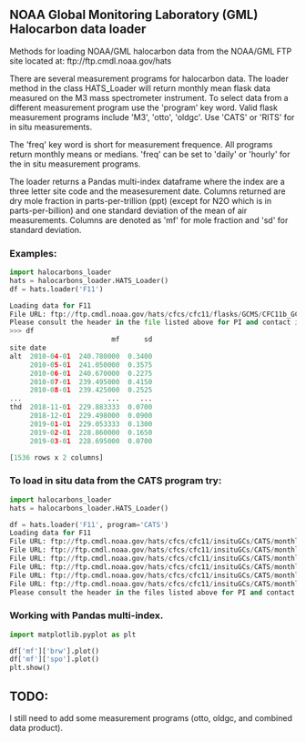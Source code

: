 <h2>NOAA Global Monitoring Laboratory (GML) Halocarbon data loader</h2>
  
<p>Methods for loading NOAA/GML halocarbon data from the NOAA/GML FTP site located at: ftp://ftp.cmdl.noaa.gov/hats</p>

<p>There are several measurement programs for halocarbon data. The loader method in the class HATS_Loader will return monthly mean flask data measured on the M3 mass spectrometer instrument. To select data from a different measurement program use the 'program' key word. Valid flask measurement programs include 'M3', 'otto', 'oldgc'. Use 'CATS' or 'RITS' for in situ measurements.</p>

<p>The 'freq' key word is short for measurement frequence. All programs return monthly means or medians. 'freq' can be set to 'daily' or 'hourly' for the in situ measurement programs.</p>

<p>The loader returns a Pandas multi-index dataframe where the index are a three letter site code and the measesurement date. Columns returned are dry mole fraction in parts-per-trillion (ppt) (except for N2O which is in parts-per-billion) and one standard deviation of the mean of air measurements. Columns are denoted as 'mf' for mole fraction and 'sd' for standard deviation.</p>

<h3>Examples:</h3>

```python
import halocarbons_loader
hats = halocarbons_loader.HATS_Loader()
df = hats.loader('F11')

Loading data for F11
File URL: ftp://ftp.cmdl.noaa.gov/hats/cfcs/cfc11/flasks/GCMS/CFC11b_GCMS_flask.txt
Please consult the header in the file listed above for PI and contact information.
>>> df
                         mf      sd
site date                          
alt  2010-04-01  240.780000  0.3400
     2010-05-01  241.050000  0.3575
     2010-06-01  240.670000  0.2275
     2010-07-01  239.495000  0.4150
     2010-08-01  239.425000  0.2525
...                     ...     ...
thd  2018-11-01  229.883333  0.0700
     2018-12-01  229.498000  0.0900
     2019-01-01  229.053333  0.1300
     2019-02-01  228.860000  0.1650
     2019-03-01  228.695000  0.0700

[1536 rows x 2 columns]
```

<h3>To load in situ data from the CATS program try:</h3>

```python
import halocarbons_loader
hats = halocarbons_loader.HATS_Loader()

df = hats.loader('F11', program='CATS')
Loading data for F11
File URL: ftp://ftp.cmdl.noaa.gov/hats/cfcs/cfc11/insituGCs/CATS/monthly/brw_F11_MM.dat
File URL: ftp://ftp.cmdl.noaa.gov/hats/cfcs/cfc11/insituGCs/CATS/monthly/nwr_F11_MM.dat
File URL: ftp://ftp.cmdl.noaa.gov/hats/cfcs/cfc11/insituGCs/CATS/monthly/mlo_F11_MM.dat
File URL: ftp://ftp.cmdl.noaa.gov/hats/cfcs/cfc11/insituGCs/CATS/monthly/smo_F11_MM.dat
File URL: ftp://ftp.cmdl.noaa.gov/hats/cfcs/cfc11/insituGCs/CATS/monthly/spo_F11_MM.dat
File URL: ftp://ftp.cmdl.noaa.gov/hats/cfcs/cfc11/insituGCs/CATS/monthly/sum_F11_MM.dat
Please consult the header in the files listed above for PI and contact information.
```

<h3>Working with Pandas multi-index.</h3>

```python
import matplotlib.pyplot as plt

df['mf']['brw'].plot()
df['mf']['spo'].plot()
plt.show()
```

<h2>TODO:</h2>
<p>I still need to add some measurement programs (otto, oldgc, and combined data product).</p>
